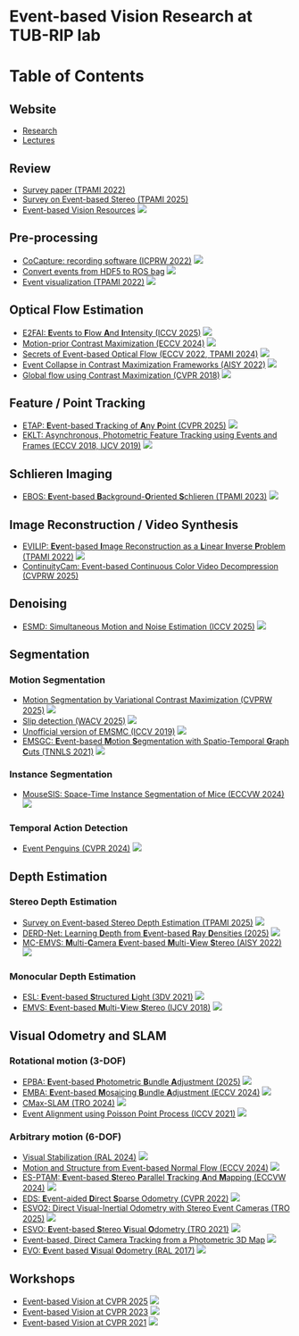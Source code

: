 # Event-based Vision Research at TUB-RIP lab
# Table of Contents

## Website
* [Research](https://sites.google.com/view/guillermogallego/research/event-based-vision)
* [Lectures](https://sites.google.com/view/guillermogallego/teaching/event-based-robot-vision)

## Review
* [Survey paper (TPAMI 2022)](https://arxiv.org/pdf/1904.08405)
* [Survey on Event-based Stereo (TPAMI 2025)](https://arxiv.org/pdf/2409.17680)
* [Event-based Vision Resources](https://github.com/uzh-rpg/event-based_vision_resources) <img src="https://img.shields.io/github/stars/uzh-rpg/event-based_vision_resources?style=social"/>

## Pre-processing 
* [CoCapture: recording software (ICPRW 2022)](https://github.com/tub-rip/CoCapture) <img src="https://img.shields.io/github/stars/tub-rip/CoCapture?style=social"/>
* [Convert events from HDF5 to ROS bag](https://github.com/tub-rip/events_h52bag) <img src="https://img.shields.io/github/stars/tub-rip/events_h52bag?style=social"/>
* [Event visualization (TPAMI 2022)](https://github.com/tub-rip/events_viz) <img src="https://img.shields.io/github/stars/tub-rip/events_viz?style=social"/>

## Optical Flow Estimation
* [E2FAI: **E**vents to **F**low **A**nd **I**ntensity (ICCV 2025)](https://github.com/tub-rip/e2fai) <img src="https://img.shields.io/github/stars/tub-rip/e2fai?style=social"/>
* [Motion-prior Contrast Maximization (ECCV 2024)](https://github.com/tub-rip/MotionPriorCMax) <img src="https://img.shields.io/github/stars/tub-rip/MotionPriorCMax?style=social"/>
* [Secrets of Event-based Optical Flow (ECCV 2022, TPAMI 2024)](https://github.com/tub-rip/event_based_optical_flow) <img src="https://img.shields.io/github/stars/tub-rip/event_based_optical_flow?style=social"/>
* [Event Collapse in Contrast Maximization Frameworks (AISY 2022)](https://github.com/tub-rip/event_collapse) <img src="https://img.shields.io/github/stars/tub-rip/event_collapse?style=social"/>
* [Global flow using Contrast Maximization (CVPR 2018)](https://github.com/tub-rip/dvs_global_flow_skeleton) <img src="https://img.shields.io/github/stars/tub-rip/dvs_global_flow_skeleton?style=social"/>

## Feature / Point Tracking
* [ETAP: **E**vent-based **T**racking of **A**ny **P**oint (CVPR 2025)](https://github.com/tub-rip/ETAP) <img src="https://img.shields.io/github/stars/tub-rip/ETAP?style=social"/>
* [EKLT: Asynchronous, Photometric Feature Tracking using Events and Frames (ECCV 2018, IJCV 2019)](https://github.com/uzh-rpg/rpg_eklt) <img src="https://img.shields.io/github/stars/uzh-rpg/rpg_eklt?style=social"/>

## Schlieren Imaging
* [EBOS: **E**vent-based **B**ackground-**O**riented **S**chlieren (TPAMI 2023)](https://github.com/tub-rip/event_based_bos) <img src="https://img.shields.io/github/stars/tub-rip/event_based_bos?style=social"/>
  
## Image Reconstruction / Video Synthesis
* [EVILIP: **Ev**ent-based **I**mage Reconstruction as a **L**inear **I**nverse **P**roblem (TPAMI 2022)](https://github.com/tub-rip/event_based_image_rec_inverse_problem) <img src="https://img.shields.io/github/stars/tub-rip/event_based_image_rec_inverse_problem?style=social"/>
* [ContinuityCam: Event-based Continuous Color Video Decompression (CVPRW 2025)](https://www.cis.upenn.edu/~ziyunw/continuity_cam/) 

## Denoising
* [ESMD: Simultaneous Motion and Noise Estimation (ICCV 2025)](https://github.com/tub-rip/esmd) <img src="https://img.shields.io/github/stars/tub-rip/esmd?style=social"/>

## Segmentation

### Motion Segmentation
* [Motion Segmentation by Variational Contrast Maximization (CVPRW 2025)]() <img src="https://img.shields.io/github/stars/aoki-media-lab/event_based_segmentation_vcmax?style=social"/>
* [Slip detection (WACV 2025)](https://github.com/tub-rip/event_slip) <img src="https://img.shields.io/github/stars/tub-rip/event_slip?style=social"/>
* [Unofficial version of EMSMC (ICCV 2019)](https://github.com/theodorun/Implementation-Event-Based-Motion-Segmentation-by-Motion-Compensation) <img src="https://img.shields.io/github/stars/theodorun/Implementation-Event-Based-Motion-Segmentation-by-Motion-Compensation?style=social"/>
* [EMSGC: **E**vent-based **M**otion **S**egmentation with Spatio-Temporal **G**raph **C**uts (TNNLS 2021)](https://github.com/HKUST-Aerial-Robotics/EMSGC) <img src="https://img.shields.io/github/stars/HKUST-Aerial-Robotics/EMSGC?style=social"/>

### Instance Segmentation
* [MouseSIS: Space-Time Instance Segmentation of Mice (ECCVW 2024)](https://github.com/tub-rip/MouseSIS) <img src="https://img.shields.io/github/stars/tub-rip/MouseSIS?style=social"/>

### Temporal Action Detection
* [Event Penguins (CVPR 2024)](https://github.com/tub-rip/event_penguins) <img src="https://img.shields.io/github/stars/tub-rip/event_penguins?style=social"/>

## Depth Estimation

### Stereo Depth Estimation
* [Survey on Event-based Stereo Depth Estimation (TPAMI 2025)](https://github.com/tub-rip/EventStereoSurvey) <img src="https://img.shields.io/github/stars/tub-rip/EventStereoSurvey?style=social"/>
* [DERD-Net: Learning **D**epth from **E**vent-based **R**ay **D**ensities (2025)](https://arxiv.org/pdf/2504.15863) <img src="https://img.shields.io/github/stars/tub-rip/derd-net?style=social"/>
* [MC-EMVS: **M**ulti-**C**amera **E**vent-based **M**ulti-**V**iew **S**tereo (AISY 2022)](https://github.com/tub-rip/dvs_mcemvs) <img src="https://img.shields.io/github/stars/tub-rip/dvs_mcemvs?style=social"/>

### Monocular Depth Estimation
* [ESL: **E**vent-based **S**tructured **L**ight (3DV 2021)](https://rpg.ifi.uzh.ch/esl.html) <img src="https://img.shields.io/github/stars/uzh-rpg/ESL?style=social"/>
* [EMVS: **E**vent-based **M**ulti-**V**iew **S**tereo (IJCV 2018)](https://github.com/uzh-rpg/rpg_emvs) <img src="https://img.shields.io/github/stars/uzh-rpg/rpg_emvs?style=social"/>

## Visual Odometry and SLAM

### Rotational motion (3-DOF)
* [EPBA: **E**vent-based **P**hotometric **B**undle **A**djustment (2025)](https://github.com/tub-rip/epba) <img src="https://img.shields.io/github/stars/tub-rip/epba?style=social"/>
* [EMBA: **E**vent-based **M**osaicing **B**undle **A**djustment (ECCV 2024)](https://github.com/tub-rip/emba) <img src="https://img.shields.io/github/stars/tub-rip/emba?style=social"/>
* [CMax-SLAM (TRO 2024)](https://github.com/tub-rip/cmax_slam) <img src="https://img.shields.io/github/stars/tub-rip/cmax_slam?style=social"/>
* [Event Alignment using Poisson Point Process (ICCV 2021)](https://github.com/pbideau/Event-ST-PPP) <img src="https://img.shields.io/github/stars/pbideau/Event-ST-PPP?style=social"/>

### Arbitrary motion (6-DOF)
* [Visual Stabilization (RAL 2024)](https://github.com/tub-rip/visual_stabilization) <img src="https://img.shields.io/github/stars/tub-rip/visual_stabilization?style=social"/>
* [Motion and Structure from Event-based Normal Flow (ECCV 2024)](https://nail-hnu.github.io/EvLinearSolver/) <img src="https://img.shields.io/github/stars/NAIL-HNU/EvLinearSolver?style=social"/>
* [ES-PTAM: **E**vent-based **S**tereo **P**arallel **T**racking **A**nd **M**apping (ECCVW 2024)](https://github.com/tub-rip/ES-PTAM) <img src="https://img.shields.io/github/stars/tub-rip/ES-PTAM?style=social"/>
* [EDS: **E**vent-aided **D**irect **S**parse Odometry (CVPR 2022)](https://rpg.ifi.uzh.ch/eds.html) <img src="https://img.shields.io/github/stars/uzh-rpg/eds-buildconf?style=social"/>
* [ESVO2: Direct Visual-Inertial Odometry with Stereo Event Cameras (TRO 2025)](https://github.com/NAIL-HNU/ESVO2) <img src="https://img.shields.io/github/stars/NAIL-HNU/ESVO2?style=social"/>
* [ESVO: **E**vent-based **S**tereo **V**isual **O**dometry (TRO 2021)](https://github.com/HKUST-Aerial-Robotics/ESVO) <img src="https://img.shields.io/github/stars/HKUST-Aerial-Robotics/ESVO?style=social"/>
* [Event-based, Direct Camera Tracking from a Photometric 3D Map](https://rpg.ifi.uzh.ch/direct_event_camera_tracking/index.html) <img src="https://img.shields.io/github/stars/uzh-rpg/direct_event_camera_tracker?style=social"/>
* [EVO: **E**vent based **V**isual **O**dometry (RAL 2017)](https://github.com/uzh-rpg/rpg_dvs_evo_open/) <img src="https://img.shields.io/github/stars/uzh-rpg/rpg_dvs_evo_open?style=social"/>

## Workshops
* [Event-based Vision at CVPR 2025](https://github.com/tub-rip/eventvision2025) <img src="https://img.shields.io/github/stars/tub-rip/eventvision2025?style=social"/>
* [Event-based Vision at CVPR 2023](https://github.com/tub-rip/eventvision2023) <img src="https://img.shields.io/github/stars/tub-rip/eventvision2023?style=social"/>
* [Event-based Vision at CVPR 2021](https://github.com/tub-rip/eventvision2021) <img src="https://img.shields.io/github/stars/tub-rip/eventvision2021?style=social"/>

<!-- Inspired by https://github.com/coderonion/awesome-snn/blob/main/README.md -->
